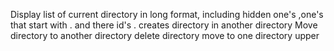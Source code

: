 Display list of current directory in long format, including hidden one's ,one's that start with . and there id's .
creates directory in another directory
Move directory to another directory
delete directory
move to one directory upper
